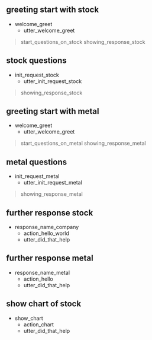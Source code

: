 ## greeting start with stock
* welcome_greet
  - utter_welcome_greet
> start_questions_on_stock
> showing_response_stock
## stock questions
* init_request_stock
  - utter_init_request_stock
> showing_response_stock
## greeting start with metal
* welcome_greet
  - utter_welcome_greet
> start_questions_on_metal
> showing_response_metal
## metal questions
* init_request_metal
  - utter_init_request_metal
> showing_response_metal
## further response stock
* response_name_company
  - action_hello_world
  - utter_did_that_help
## further response metal
* response_name_metal
  - action_hello
  - utter_did_that_help
## show chart of stock
* show_chart
  - action_chart
  - utter_did_that_help

